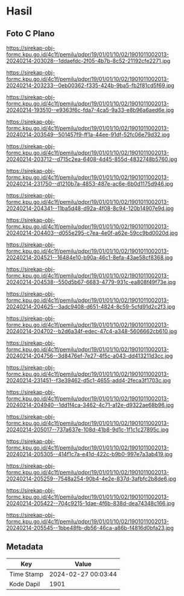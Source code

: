 # Hasil

## Foto C Plano

https://sirekap-obj-formc.kpu.go.id/4c1f/pemilu/pdpr/19/01/01/10/02/1901011002013-20240214-203028--1ddaefdc-2f05-4b7b-8c52-21192cfe2271.jpg

https://sirekap-obj-formc.kpu.go.id/4c1f/pemilu/pdpr/19/01/01/10/02/1901011002013-20240214-203233--0eb00362-f335-424b-9ba5-fb2f81cd5f69.jpg

https://sirekap-obj-formc.kpu.go.id/4c1f/pemilu/pdpr/19/01/01/10/02/1901011002013-20240214-193510--e9363f6c-fda7-4ca5-9a33-e8b96a6aed6e.jpg

https://sirekap-obj-formc.kpu.go.id/4c1f/pemilu/pdpr/19/01/01/10/02/1901011002013-20240214-203549--501457f9-ff1a-44ee-91df-52fc06e79d32.jpg

https://sirekap-obj-formc.kpu.go.id/4c1f/pemilu/pdpr/19/01/01/10/02/1901011002013-20240214-203712--d715c2ea-6408-4d45-855d-4832748b5760.jpg

https://sirekap-obj-formc.kpu.go.id/4c1f/pemilu/pdpr/19/01/01/10/02/1901011002013-20240214-231750--d1210b7a-4853-487e-ac6e-6b0d1175d946.jpg

https://sirekap-obj-formc.kpu.go.id/4c1f/pemilu/pdpr/19/01/01/10/02/1901011002013-20240214-204341--11ba5d48-d92a-4f08-8c94-120b14907e9d.jpg

https://sirekap-obj-formc.kpu.go.id/4c1f/pemilu/pdpr/19/01/01/10/02/1901011002013-20240214-204403--d055e295-c7ea-4e0f-a62e-59cc9bd0020d.jpg

https://sirekap-obj-formc.kpu.go.id/4c1f/pemilu/pdpr/19/01/01/10/02/1901011002013-20240214-204521--16484e10-b90a-46c1-8efa-43ae58cf8368.jpg

https://sirekap-obj-formc.kpu.go.id/4c1f/pemilu/pdpr/19/01/01/10/02/1901011002013-20240214-204538--550d5b67-6683-4779-931c-ea808f49f73e.jpg

https://sirekap-obj-formc.kpu.go.id/4c1f/pemilu/pdpr/19/01/01/10/02/1901011002013-20240214-204625--3adc9408-d651-4824-8c59-5cfd91d2c2f3.jpg

https://sirekap-obj-formc.kpu.go.id/4c1f/pemilu/pdpr/19/01/01/10/02/1901011002013-20240214-204702--b2d6a34f-edec-47c4-a348-5606662cb610.jpg

https://sirekap-obj-formc.kpu.go.id/4c1f/pemilu/pdpr/19/01/01/10/02/1901011002013-20240214-204756--3d8476ef-7e27-4f5c-a043-dd413211d3cc.jpg

https://sirekap-obj-formc.kpu.go.id/4c1f/pemilu/pdpr/19/01/01/10/02/1901011002013-20240214-231451--f3e39462-d5c1-4655-add4-2feca3f1703c.jpg

https://sirekap-obj-formc.kpu.go.id/4c1f/pemilu/pdpr/19/01/01/10/02/1901011002013-20240214-204940--1dd1f4ca-3462-4c71-a12e-d9322ae68b96.jpg

https://sirekap-obj-formc.kpu.go.id/4c1f/pemilu/pdpr/19/01/01/10/02/1901011002013-20240214-205017--737a637e-108d-41b8-9d1c-1f1c1c27895c.jpg

https://sirekap-obj-formc.kpu.go.id/4c1f/pemilu/pdpr/19/01/01/10/02/1901011002013-20240214-205305--414f1c7a-e41d-422c-b9b0-997e7a3ab419.jpg

https://sirekap-obj-formc.kpu.go.id/4c1f/pemilu/pdpr/19/01/01/10/02/1901011002013-20240214-205259--7548a254-90b4-4e2e-837d-3afbfc2b8de6.jpg

https://sirekap-obj-formc.kpu.go.id/4c1f/pemilu/pdpr/19/01/01/10/02/1901011002013-20240214-205422--704c9215-1dae-4f6b-838d-dea74348c166.jpg

https://sirekap-obj-formc.kpu.go.id/4c1f/pemilu/pdpr/19/01/01/10/02/1901011002013-20240214-205545--1bbe48fb-db56-46ca-a86b-f4816d0bfa23.jpg


## Metadata

| Key        | Value               |
| ---------- | ------------------- |
| Time Stamp | 2024-02-27 00:03:44 |
| Kode Dapil | 1901                |



